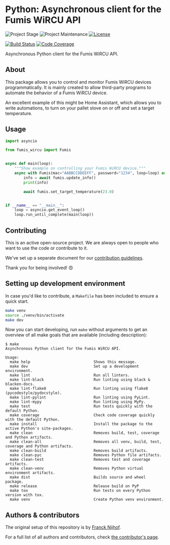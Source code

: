 # Python: Asynchronous client for the Fumis WiRCU API

![Project Stage][project-stage-shield]
![Project Maintenance][maintenance-shield]
[![License][license-shield]](LICENSE.md)

[![Build Status][build-shield]][build]
[![Code Coverage][codecov-shield]][codecov]

Asynchronous Python client for the Fumis WiRCU API.

## About

This package allows you to control and monitor Fumis WiRCU devices programmatically.
It is mainly created to allow third-party programs to automate the behavior of a Fumis WiRCU device.

An excellent example of this might be Home Assistant, which allows you to write automations, to turn on your pallet stove on or off and set
a target temperature.

## Usage

```python
import asyncio

from fumis_wircu import Fumis


async def main(loop):
    """Show example on controlling your Fumis WiRCU device."""
    async with Fumis(mac="AABBCCDDEEFF", password="1234", loop=loop) as fumis:
        info = await fumis.update_info()
        print(info)

        await fumis.set_target_temperature(23.0)


if __name__ == "__main__":
    loop = asyncio.get_event_loop()
    loop.run_until_complete(main(loop))
```

## Contributing

This is an active open-source project.
We are always open to people who want to use the code or contribute to it.

We've set up a separate document for our [contribution guidelines](CONTRIBUTING.md).

Thank you for being involved! :heart_eyes:

## Setting up development environment

In case you'd like to contribute, a `Makefile` has been included to ensure a quick start.

```bash
make venv
source ./venv/bin/activate
make dev
```

Now you can start developing, run `make` without arguments to get an overview of all make goals that are available (including description):

```
$ make
Asynchronous Python client for the Fumis WiRCU API.

Usage:
  make help                            Shows this message.
  make dev                             Set up a development environment.
  make lint                            Run all linters.
  make lint-black                      Run linting using black & blacken-docs.
  make lint-flake8                     Run linting using flake8 (pycodestyle/pydocstyle).
  make lint-pylint                     Run linting using PyLint.
  make lint-mypy                       Run linting using MyPy.
  make test                            Run tests quickly with the default Python.
  make coverage                        Check code coverage quickly with the default Python.
  make install                         Install the package to the active Python's site-packages.
  make clean                           Removes build, test, coverage and Python artifacts.
  make clean-all                       Removes all venv, build, test, coverage and Python artifacts.
  make clean-build                     Removes build artifacts.
  make clean-pyc                       Removes Python file artifacts.
  make clean-test                      Removes test and coverage artifacts.
  make clean-venv                      Removes Python virtual environment artifacts.
  make dist                            Builds source and wheel package.
  make release                         Release build on PyP
  make tox                             Run tests on every Python version with tox.
  make venv                            Create Python venv environment.
```

## Authors & contributors

The original setup of this repository is by [Franck Nijhof][frenck].

For a full list of all authors and contributors, check [the contributor's page][contributors].

[build-shield]: https://github.com/aaronmunsters/fumis_wircu/workflows/Continuous%20Integration/badge.svg
[build]: https://github.com/aaronmunsters/fumis_wircu/actions
[codecov-shield]: https://codecov.io/gh/aaronmunsters/fumis_wircu/branch/master/graph/badge.svg
[codecov]: https://codecov.io/gh/aaronmunsters/fumis_wircu
[contributors]: https://github.com/aaronmunsters/fumis_wircu/graphs/contributors
[frenck]: https://github.com/frenck
[license-shield]: https://img.shields.io/github/license/aaronmunsters/fumis_wircu.svg
[maintenance-shield]: https://img.shields.io/maintenance/yes/2024
[project-stage-shield]: https://img.shields.io/badge/project%20stage-experimental-yellow.svg
[semver]: http://semver.org/spec/v2.0.0.html
